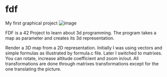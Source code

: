 # fdf
My first graphical project
![image](https://user-images.githubusercontent.com/80853640/191584113-30dfc08d-c99f-4691-9d37-ec40d57651b7.png)



FDF is a 42 Project to learn about 3d programming. The program takes a map as parameter and creates its 3d representation.

Render a 3D map from a 2D representation. Initially I was using vectors and simple formulas as illustrated by formula.c file. Later I switched to matrixes.
You can rotate, increase altitude coefficient and zoom in/out. All transformations are done through matrixes transformations except for the one translating the picture.
